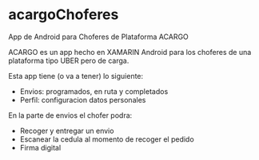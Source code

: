# acargoChoferes
App de Android para Choferes de Plataforma ACARGO

ACARGO es un app hecho en XAMARIN Android para los choferes de una plataforma tipo UBER pero de carga.

Esta app tiene (o va a tener) lo siguiente:

- Envios: programados, en ruta y completados
- Perfil: configuracion datos personales

En la parte de envios el chofer podra:

- Recoger y entregar un envio
- Escanear la cedula al momento de recoger el pedido
- Firma digital
